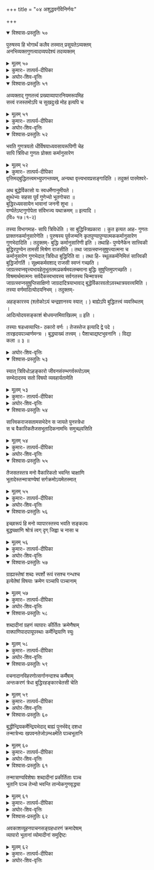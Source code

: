 +++
title = "०४ अशुद्धवर्गविनिर्णयः"

+++

<details open><summary>विश्वास-प्रस्तुतिः ५०</summary>

पुरुषस्य हि भोगार्थं कलैव तस्मात् प्रसूयतेऽव्यक्तम्   
अनभिव्यक्तगुणत्वादव्यपदेश्यं तदव्यक्तम् 
</details>

<details><summary>मूलम् ५०</summary>

पुरुषस्य हि भोगार्थं कलैव तस्मात् प्रसूयतेऽव्यक्तम्   
अनभिव्यक्तगुणत्वादव्यपदेश्यं तदव्यक्तम् 
</details>

<details><summary>कुमारः- तात्पर्य-दीपिका</summary>

अथ चतुर्थः परिच्छेदः  

अथेदानीमव्यक्तस्वरूपनिरूपणार्थमाह- पुरुषस्येति ।  
पुरुषस्य सुखाद्यनुभवाय मायातत्त्वादेवाव्यक्तमुत्पद्यते ।   
अव्यक्तपदप्रवृत्तिनिमित्तमाह- अनभिव्यक्तसत्त्वादिगुणवत्त्वादिदं तत्त्वमव्यक्तमित्युच्यते ।   
सत्त्वरजस्तमसां (साङ्ख्यसूत्रमेतत् साङ्ख्यप्रवचनभाष्ये (१।६१) व्याख्यातं   
द्रष्टव्यम् ।) साम्यावस्था प्रकृतिः इति साङ्ख्याचार्या आहुः, अतोऽनभिव्यक्तगुणत्वमस्य   
सम्भवति । भूततन्मात्रेन्द्रियमनोऽहङ्कारबुद्धीनामव्यक्तकार्याणां   
सुखदुःखमोहहेतुतया त्रिगुणात्मकत्वात् । तत्कारणस्याव्यक्तस्य त्रिगुणात्मकत्वसिद्धिः ।   
तस्य स्वरूपमप्रतर्क्यम् । तदुक्तम्-  

तद्बाह्ये (वचनमिदं चन्द्रज्ञानस्य स्यात् ।) तु भवेदन्यदव्यक्तं तत्त्वमुत्तमम्   
।  
अप्रतर्क्यमविज्ञेयं निर्वाणवदवस्थितम् ॥ इति ।  

अस्य षडध्वव्याप्तिः- टकारो वर्णः । अरूपिन्नित्यादि द्वे पदे ।   
नं शिरसे पञ्चार्णौ मन्त्रौ । गुणप्रकृत्याख्यं तत्त्वम् । कृताकृतादीन्यष्टौ भुवनानि   
। शान्तिः कला ॥ १ ॥  
</details>

<details><summary>अघोर-शिव-वृत्तिः</summary>

एवं भोक्तृत्वं प्राप्तस्य पुंसो भोगार्थं भुज्यन्ते एभिरिति भोगा   
भोगसाधनानि गुणादीनि तत्त्वानि, तत्सिद्ध्यर्थं तत्कारणत्वेनाव्यक्तम् । तस्मात्   
प्रागुक्ताद्रागत्त्वादनन्तरं कलैवोत्पादयति । ननु गुणा एवाव्यक्तं बुद्ध्यादिकारणमिति   
साङ्ख्याः, तदयुक्तमित्याह- अनभिव्यक्तेति । गुणानामचैतन्ये सत्यनेकत्वात्   
कारणपूर्वकत्वमित्युक्तम्, अतोऽनभिव्यक्तगुणरूपकार्यत्वादेव तदव्यक्तमित्युच्यते ।   
यद्येवं साङ्ख्याभ्युपगतप्रकृतिवन्नित्यमेवेदमस्तु, तन्न । प्रकृतेश्च प्रतिपुरुषं   
भेदेन जडत्वे त्वनेकत्वात् कार्यत्वं सिद्धम् ॥ ५० ॥
</details>  

<details open><summary>विश्वास-प्रस्तुतिः ५१</summary>

अव्यक्ताद् गुणतत्त्वं प्रख्याव्यापारनियमरूपमिह   
सत्त्वं रजस्तमोऽपि च सुखदुःखे मोह इत्यपि च 
</details>

<details><summary>मूलम् ५१</summary>

अव्यक्ताद् गुणतत्त्वं प्रख्याव्यापारनियमरूपमिह   
सत्त्वं रजस्तमोऽपि च सुखदुःखे मोह इत्यपि च 
</details>

<details><summary>कुमारः- तात्पर्य-दीपिका</summary>

गुणतत्त्वं लक्षयति- अव्यक्तादिति ।  
गुणसाम्यस्वभावादव्यक्ताद् गुणतत्त्वं वैषम्यात्मकं जायते ।   
प्रख्याव्यापारनियमरूपं तद्बृत्तिकम् । प्रख्या प्रकाशो ज्ञानं वृत्तिः सत्त्वगुणस्य,   
निर्मलत्वात् । व्यापारः क्रिया रजसो वृत्तिः, चलत्वात् । नियमो नियमनं वृत्तिस्तमसः,   
गुरुत्वादिति सत्त्वरजस्तमोनामकं च सुखदुःखमोहस्वरूपकं च गुणतत्त्वमिति । तदुक्तं   
साङ्ख्यैः-  

सत्त्वं लघु प्रकाशकमिष्टमुपष्टम्भकं चलं च रजः ।  
गुरु वरणकमेव तमः प्रदीपवच्चार्थतो वृत्तिः ॥ (सा० का० १३)  

अस्य गुणतत्त्वस्य वर्णं शुक्लरक्तकृष्णात्मकम् । तदुक्तम्-  

तद्बाह्ये (श्लोकोऽयं चन्द्रज्ञानस्य स्यात् ।) तु भवेदन्यद् गुणावरणसञ्ज्ञितम् ।  
इन्द्रनीलमहारत्नशुद्धस्फटिकसन्निभम् ॥ इति ॥ २ ॥  
</details>

<details><summary>अघोर-शिव-वृत्तिः</summary>

ततश्च- अव्यक्तादिति ।  
प्रकाशप्रवृत्तिनियमाख्यैस्त्रिभिः कार्यैरेतत्सिद्धम् । किञ्च, ते गुणाः सत्त्वादयः   
सुखादिजनकत्वात् क्रमेण सुखदुःखादय उच्यन्ते । एषां च सर्वेषां तत्त्वानां   
विस्तरेण साधनं श्रीमन्मतङ्गादौ (मातङ्गपारमेश्वरे विद्यापादे ३-२३ पटलेषु   
तत्त्वप्रपञ्चो द्रष्टध्यः ।) द्रष्टव्यम् । नात्र विस्तरभयाल्लिखितम् ॥ ५१ ॥
</details>  

<details open><summary>विश्वास-प्रस्तुतिः ५२</summary>

भवति गुणत्रयतो धीर्विषयाध्यवसायरूपिणी चेह   
सापि त्रिविधा गुणतः प्रोक्ता कर्मानुसारेण 
</details>

<details><summary>मूलम् ५२</summary>

भवति गुणत्रयतो धीर्विषयाध्यवसायरूपिणी चेह   
सापि त्रिविधा गुणतः प्रोक्ता कर्मानुसारेण 
</details>

<details><summary>कुमारः- तात्पर्य-दीपिका</summary>

इदानीं बुद्धितत्त्वं निरूप्यते- भवतीति ।  
गुणानां सत्त्वरजस्तमसां त्रयं गुणत्रयम्, तस्माद् बुद्धिरुत्पद्यते । तस्या   
लक्षनमाह- विषयाध्यवसायरूपिणी चेति । विषयेषु शब्दादिष्वध्यवसायो निश्चयो   
रूपं वृत्तिर्यस्याः सा तथोक्ता । चकाराद् धर्मज्ञानवैराग्यैश्वर्याधर्माज्ञानावै-  
राग्यानैश्चर्यात्मनाऽष्तविधवृत्तिमत्त्वं बुद्धेः सूचितम् । तदुक्तम्-  

अध्यवसायो बुद्धिर्धर्मो ज्ञानं विराग ऐश्वर्यम् ।  
सात्त्विकमेतद्रूपं तामसमस्माद् विपर्यस्तम् ॥ (सा० का० २३)  

तत्राभ्युदयनिःश्रेयसयोर्यो हेतुः, स धर्मः । तत्र   
कामनापूर्वयागाद्यनुष्ठानजनितो धर्मोऽभ्युदयस्य स्वर्गादिसुखस्य हेतुः ।   
तद्रहितयागाद्यष्टाङ्गयोगानुष्ठानजनितो धर्मो निःश्रेयसस्य हेतुः ।   
योगलक्षणमुपरिष्टाद् वक्ष्यामः । ज्ञानं सम्यग्ज्ञानम् । तद् द्विविधम्- प्रमाणं   
च स्मृतिश्चेति । अनुभूतविषयासम्प्रमोषः स्मृतिः । तद्यथा- सा मे माता, स मे पिता,   
तद् गृहमित्यादि हि ज्ञानं पूर्वानुभवजनितसंस्कारमात्र-मुद्भवति । सम्यगनुभवः   
प्रमाणम् । तदुक्तम्-  

अनुभूतिः प्रमाणं सा स्मृतेरन्या तु सा स्मृतिः ।  
पूर्वानुभवसंस्कारमात्रजं ज्ञानमुच्यते ॥ इति ।  

सम्यक्पदेनात्र विकल्पविपर्ययादिव्युदासः क्रियते । अनुभवपदेन स्मरणं   
व्युदस्तम् । तद् द्विविधम्- तत्त्वावेदकमतत्त्वावेदकं चेति । तत्रात्मानात्मविवेकज्ञानं   
तत्त्वावेदकम् । तदुक्तं लैङ्गे-  

अव्यक्ताद्ये विशेषान्ते विकारेऽस्मिन्नचेतने ।  
चेतनाचेतनान्यत्वविज्ञानं ज्ञानमुच्यते ॥ इति ।  

अनात्मविषयं प्रमाणज्ञानमतत्त्वावेदकम् । तदुक्तम्-  

द्वे विद्ये वेदितव्येऽत्र परा चैवापरा तथा ।  
कर्मादिविद्या ह्यपरा परा चोपनिषद्गता ॥ इति ।  

तदेतत् प्रत्यक्षमेवेति चार्वाकः । स्पष्टास्पष्टात्मना द्विविधमित्यार्हताः ।   
प्रत्यक्षानुमानात्मना द्विविधं प्रमाणमिति बौद्धवृद्धवैशेषिकौ ।   
तत्रागमस्याप्रामाण्याद् द्वैविध्यं बौद्धैः कल्पितम् ।   
शब्दादीनामप्यनुमानेऽन्तर्भावाद् द्वैविध्यमितरो ब्रूते । सशाब्दं चैतत् प्रमाणमिति   
साङ्ख्यनूतनवैशेषिकभूषणकाराः । तत्त्रयमुपमानसहितं वृद्धनैयायिकः,   
सार्थापत्तिं तच्चतुष्कं प्रभाकराचार्यो ब्रूते । साभावं तत्पञ्चकं   
भट्टपादोपनिषदः । ऐतिहासिकपौराणिका एऐतिह्यसम्भवचेष्टाविरोधसहितं   
तत्षट्कमाहः । तदुक्तम्-  

चार्वाकोऽध्यक्षमेकं सुगतकणभुजौ सानुमानं सशाब्दं तद्द्वैतं पारमर्षः   
सहितमुपमया तत्त्रयं चाक्षपादः ।  
सार्थापत्तिं प्रभाकृद् वदति तदखिलं पञ्चकं तच्च भाट्टः साभावं द्वे   
प्रमाणे दिनपतिसमये स्पष्टताऽस्पष्टता च ॥ इति ।  
अन्यथाख्यामुपाश्रित्य साङ्ख्यवच्छिवशासनम् ।  

इति वचनादस्माकं तत् त्रिविधमेव प्रत्यक्षमनुमानमागम इति । परे चाहुः-   
तत्त्रैविध्यमैन्द्रियकं लैङ्गिकं शाब्दं चेति । अर्थेन्द्रियसम्प्रयोगात् सम्प्रयुक्तेऽर्थे   
विज्ञानं प्रत्यक्षम् । विज्ञानं प्रत्यक्षमित्युक्ते विकल्पे व्यभिचारः । तन्निवृत्त्यर्थमर्थ   
इति पदम् । अर्थे ज्ञानमित्युक्ते विपर्यये व्यभिचारः । तन्निवृत्त्यर्थं सम्प्रयुक्त इति पदम् ।   
अनुमानादिव्यवच्छेदार्थमर्थेन्द्रियसम्प्रयोगादिति पदम् । तद् द्विविधम्- निर्विकल्पकं   
सविकल्पकं चेति । तत्र नामजात्युल्लेखशून्यं प्रत्यक्षज्ञानं निर्विकल्पकम्, यथा   
प्रथमाक्षसन्निपातजं वस्तुमात्रावभासकं विज्ञानम् । तदुक्तम्-  

अस्ति ह्यालोचनज्ञानं प्रथमं निर्विकल्पकम् ।  
बालमूकादिविज्ञानसदृशं शुद्धवस्तुजम् ॥  
(श्लो० वा०, प्र० ११२) इति ।  

नामादिसम्बन्धोल्लेखि प्रत्यक्षज्ञानं सविकल्पकम् । तद्यथा- देवदत्तेति   
नामविकल्पः । दण्डी कुण्डलीत्यादयो द्रव्यविकल्पाः । शुक्लः कृष्णो महानित्यादयो   
गुणविकल्पाः । गच्छत्यागच्छति पततीत्यादयः क्रियाविकल्पाः । मनुष्यः पशुर्घट   
इत्यादयो जातिविकल्पाः । इति पञ्चविधं सविकल्पकमिति । तत् पुनर्द्विविधम्-   
योगिप्रत्यक्षमयोगिप्रत्यक्षं चेति । देशकालस्वभावविप्रकृष्टार्थविषयमपरोक्षज्ञानं   
योगिप्रत्यक्षम् । तद्विपरीतमयोगिप्रत्यक्षम् । तद्यथा- देशविप्रकृष्टा मेर्वादयः ।   
कालविप्रकृष्टा रावणादयः । स्वभावविप्रकृष्टा मूलकारणेन्द्रियादयः । तेषु   
यदपरोक्षं विज्ञानं योगिनाम्, तद् योगिप्रत्यक्षम् । इतरस्योदाहरणमुक्तमिति ।   
लिङ्गादुपजायमानं लिङ्गिविज्ञानमनुमानम् । निरुपाधिकसाध्यसम्बन्धि लिङ्गम् । तत्   
त्रिविधम्- पूर्ववत्, शेषवत्, सामान्यतोदृष्टं चेति । कारणेन कार्यानुमानं पूर्ववत्,   
यथा विशिष्टमेघोन्नत्या भविष्यति वृष्टिरिति विज्ञानम् । तदुक्तं न्यायविद्भिः-  

सविद्युतां विदधतां गर्जाडम्बरमम्बरे ।  
घनानामुन्नतिर्दृष्टा न वृष्टिव्यभिचारिणी ॥  
त्वङ्गत्तडिल्लतासङ्गपिशङ्गोत्तुङ्गविग्रहाः ।  
वृष्टिं व्यभिचरन्त्येते नैवम्प्रायाः पयोमुचः ॥  

तथा-  

शिखण्डिमण्डलारब्धचण्डताण्डवडम्बरैः ।  
प्रावृडाख्यायते मेघमेदुरैर्मेदिनीधरैः ॥ इति ।  

कार्येण कारणानुमानं शेषवत् । तद्यथा- नदपूरणेनोपरिष्टाद्   
वृष्ट्यनुमानम् । तदन्यत् सामान्यतोदृष्टम् । तद्यथा- रसाद् रूपविषयं विज्ञानमिति ।   
अपरे दृष्टस्वलक्षणसामान्यविषयं पूर्ववत् । तद्यथा-   
धूमादिलिङ्गदर्शनादध्यक्षयोग्येऽग्नावनध्यक्षे सञ्जायमानं विज्ञानम् ।   
सामान्यतोदृष्टम् अदृष्टस्वलक्षणसामान्यविषयम् । तद्यथा- रूपाद्युपलब्धिः   
करणजन्या क्रियात्वात् छिदिक्रियावदितीन्द्रियसाधकमनुमानम् । इन्द्रियत्वस्यानुमानविषयस्य   
स्वलक्षणं पूर्वं न प्रसिद्धमिति नास्य पूर्ववत्त्वम् । अनयोरन्वयमुखेन   
प्रवर्तमानत्वाद् वीतत्वम् । व्यतिरेकमुखेन प्रवर्तमानं निषेधकमवीतम् । तदेव   
शेषवदनुमानम् । शिष्यत इति शेषः । स विषयतयास्त्यस्यानुमानस्येति शेषवदिति ।   
तदुक्तम्- प्रसक्तप्रतिषेधेऽन्यत्राप्रसङ्गाद् शिष्यमाणे सम्प्रत्ययः (न्या० भा० १।१।५)   
तच्छेषवदनुमानमिति । तद्यथा- सर्वं कार्यं सर्वज्ञनिर्मितम्, कदाचित्कत्वात्, यद्यत्   
सर्वज्ञनिर्मितं न भवति तत्तत् कादाचित्कमपि न भवति, यथा मायादि, न च   
तथेदमकादाचित्कम्, तस्मात् सर्वज्ञानिर्मितमपि न भवतीति । तत् पुनर्द्विविधं स्वार्थं   
परार्थं चेति । तदुक्तम्-  

परोपदेशानपेक्षं स्वार्थं स्वस्यानुमापकम् ।  
परोपदेशसापेक्षं परार्थमभिधीयते ॥ इति ।  

परोपदेशः पञ्चावयवं वाक्यम् ।   
प्रतिज्ञाहेतूदाहरणोपनयनिगमनान्यवयवाः पञ्चेति तार्किकाः ।   
प्रतिज्ञाहेतूदाहरणाख्यास्त्रय इति मीमांसकाः । उदाहरणोपनयौ द्वाविति बौद्धः ।   
तत्र प्रतिपिपादयिषया पक्षवचनं प्रतिज्ञा, यथाग्निमान् पर्वत इति ।   
साधनत्वख्यापकं लिङ्गवचनं हेतुः, यथा धूमवत्त्वादिति । स त्रिविधः-   
अन्वयव्यतिरेकी, केवलान्वयी, केवलव्यतिरेकी चेति । तत्र पञ्चरूपोऽन्वयव्यतिरेकी । रूपाणि तु   
पक्षधर्मत्वम्, सपक्षे सत्त्वम्, विपक्षाद् व्यावृत्तिः, अबाधितविषयत्वम्, असत्प्रतिपक्षत्वं   
चेति । तत्र साध्यधर्मविशिष्टो धर्मी पक्षः । तत्र व्याप्यवृत्तित्वं हेतोः पक्षधर्मत्वम्   
। साध्यसमानधर्मा धर्मी सपक्षः । तत्र सर्वस्मिन्नेकदेशे वा हेतोर्वृत्तिः सपक्षे   
सत्त्वम् । साध्यव्यावृत्तधर्मा धर्मी विपक्षः । तत्र हेतोरवृत्तिर्विपक्षाद् व्यावृत्तिः ।   
प्रमाणाविरोधिनी प्रतिज्ञातार्थे हेतोर्वृत्तिरबाधितविषयत्वम् ।   
स्वपरपक्षसिद्धावत्रैरूप्यमसत्प्रतिपक्षत्वम् । तद्यथा- क्षित्यादिबुद्धिमत्पूर्वं   
कार्यत्वाद् घटादिवदित्यादि । पक्षसपक्षवृत्तिरविद्यमानविपक्षः केवलान्वयी । तद्यथा-   
विवादास्पदमदृष्टादि कस्यचित् प्रत्यक्षं प्रमेयत्वात् करतलादिवदिति ।   
पक्षवृत्तिरविद्यमानसपक्षो विपक्षाद् व्यावृत्तः केवलव्यतिरेकी ।   
तस्योदाहरणमवीतानुमानमिति । तथाहि- विमतं कलादिकं मायातो न भिद्यते,   
मायाकार्यत्वात्, यत्तु भिद्यते न तन्मायाकार्यम्, यथा पुरुषशिवौ, न तथा न   
मायाकार्यं कलादि, तस्मान्न मायातो भिद्यत इति । एवं हेतुलक्षणोक्त्या हेत्वाभासा   
निराकृताः । ते चासिद्धविरुद्धानैकान्तिकानाध्यवसि-तकालात्ययापदिष्टप्रकरणसमाः   
पक्षधर्मत्वादिरूपाभावाद् भवन्ति । तत्रानिश्चितपक्षवृत्तिरसिद्धः । यथा- शब्दो   
नित्यश्चाक्षुषत्वादित्यादि । पक्षविपक्षयोरेव वर्तमानो विरुद्धः । यथा-   
आकाशविशेषगुणः शब्दः प्रमेयत्वादित्यविद्यमानसपक्षः । क्षित्यादिकालानतं नित्यं   
कार्यत्वादिति विद्यमानसपक्षः । पक्षत्रयवृत्तिरनैकान्तिकः । यथा- नित्यः शब्दः   
प्रमेयत्वादिति साध्यासाधकः । पक्ष एव वर्तमानोऽनध्यवसितः । तद्यथा- नित्या   
भूर्गन्धवत्त्वादिति विद्यमानसपक्षः । सर्वं क्षणिकं सत्त्वादित्यविद्यमानसपक्षः ।   
प्रमाणबाधिते प्रतिज्ञातार्थे वर्तमानो हेतुः कालात्ययापदिष्टः । शुचि   
नरशिरःकपालं प्राण्यङ्गत्वात् शङ्खवदित्यागमविरुद्धः । उलूको दिवा रूपं पश्यति,   
चक्षुष्मत्त्वादित्यनुमानविरुद्धः, रूपदर्शनाविनाभाविचेष्टाभावेन   
रूपदर्शनाभावानुमानादिति । अनुष्णोऽग्निर्मथनजन्यत्वाद् नवनीतवदिति प्रत्यक्षविरुद्धः   
। स्वपरपक्षसिद्धावभिरूपो हेतुः प्रकरणसमः । तद्यथा- अनित्यः शब्दः   
पक्षसपक्षयोरन्यतरत्वाद् घटादिवदित्यस्य नित्यः शब्दः पक्षसपक्षयोरन्यतरत्वाद्   
मायावदित्यत्रापि त्रैरूप्यसद्भावादिति । सम्यग्दृष्टान्ताभिधानमुदाहरणम् ।   
व्याप्तिग्रहणभूमिर्दृष्टान्तः । तद्यथा- यो यो धूमवान् स सोऽग्निमान् यथा महानस   
इति साधर्म्योदाहरणम्, अन्वयमुखेन दृष्टान्ताभिधानत्वात् । यस्त्वग्निमान्न भवति स   
धूमवानपि न भवति, यथा जलमिति वैधर्म्योदाहरणम्, व्यतिरेकमुखेन   
दृष्टान्ताभिधानत्वात् । अनेकोदाहरणाभासा व्युदस्ताः । तथा च नित्यं मनो   
मूर्तत्वाद् यद् यद् मूर्तं तत्तन्नित्यं यथा घट इति साध्यविकलः, यथात्मेति   
साधनविकलः, यथा कर्मेत्युभयविकलः, यथा खपुष्पमित्याश्रयहीनः । यन्नित्यं न   
तन्मूर्तं यथात्मेति साध्याव्यावृत्तः । यथा घट इति साधनाव्यावृत्तः । यथा   
मायेत्युभयाव्यावृत्तः । शिवतत्त्वाद् न्यूनतया मायाया मूर्तत्वम् । व्याप्तिस्तु   
स्वकार्यव्याप्ततयैवोच्यते । यथा खपुष्पमित्याश्रयहीनः,  

असौ महाराज्यं करिष्यति सोमवंशोद्भूतत्वाद् भविष्यद्राजपुत्रवदिति सन्दिग्धाश्रय   
इत्यादि । दृष्टान्ते प्रसिद्धव्याप्तिकस्य हेतोर्दृष्टान्तोपमानेन पक्षे व्याप्तिव्यापकं   
वचनमुपनयः । तथा चायं धूमवानिति साधर्म्योपनयः । न च तथा   
धूमवानयं पर्वत इति वैधर्म्योपनयः । उपनयानन्तरं सहेतुकं प्रतिज्ञावचनं   
निगमनं तस्मादग्निमानेवेति । तदुक्तं भगवता वेदव्यासेन-  

पञ्चावयवयुक्तस्य (महाभारतस्य भाण्डारकरसंस्करणे सभापर्वणि   
प्रथमे परिशिष्टे वचनमेतद् दृश्यते ।) वाक्यस्य गुणदोषवित् ।  
उत्तरोत्तरवक्ता च ब्रुवतोऽपि बृहस्पतेः ॥ इति ।  
(म० भा० २।१।७-८)  

अन्ये तु पक्षधर्मत्वसपक्षसत्त्वविपक्षाद्व्यावृत्त्यात्-मकरूपत्रयवानन्वयव्यतिरेकी   
। पक्षादिलक्षणं च सन्दिग्धसाध्यः पक्षः । सन्देहश्च विप्रतिपत्तेः । निश्चितसाध्यः   
सपक्षः । निश्चितसाध्यव्यतिरेको विपक्ष इत्यतोऽग्न्यनुष्णतासाधकस्य कृतकत्वस्य   
विपक्षाद्व्यावृत्तिरूपाभावेनागमकतया बाधितविषयत्वस्य विपक्षाद्व्यावृत्तावन्तर्भावः   
। स्वपरपक्षसिद्धावेकस्य त्रैरूप्यासम्भवादसत्प्रतिपक्षत्वरूपाभावः,   
पक्षसपक्षयोरन्यतरत्वस्य चैकस्यासम्भवात् । तदुक्तम्-  

यच्चानुमेयसम्बन्धं प्रसिद्धं च तदन्विते ।  
तदभावे च नास्त्येव तल्लिङ्गमनुमापकम् ॥  
विपरीतमतो यत् स्यादेकेन द्वितयेन वा ।  
विरुद्धासिद्धसन्दिग्धमलिङ्गं काश्यपोऽब्रवीत् ॥  

एवं केवलान्वयी च रूपद्वयवान्, विपक्षाद् व्यावृत्तिरूपाभावात् । व्यतिरेकी च   
तथा, सपक्षाभावेन सपक्षे सत्त्वरूपाभादिति मन्यन्त इति । शब्दजन्यं   
सम्यग्ज्ञानमागमः । स द्विविधः- पौरुषेयवाक्यजन्योऽपौरुषेयवाक्यजन्यश्चेति । तत्र   
तन्त्रेतिहासपुराणमन्वादि वाक्यानि पौरुषेयाणि । वेदवाक्यान्यपौरुषेयाणि इति । ननु   
वेदवाक्यानि पौरुषेयाणि वाक्यत्वाद् भारतादिवाक्यवदित्यनुमानात् तेषां   
पौरुषेयत्वसिद्धिरिति चेत्, नैवम्, तस्मै नूनमभिद्यवे वाचा विरूपनित्यया (ऋ० ८।७५।६)   
इत्यागमेन वेदनित्यत्वसिद्धेरस्य कालात्ययापदिष्टतयाऽप्रामाण्यात् ।  

प्रलये समनुप्राप्ते नष्टे स्थावरजङ्गमे ।  
एकोऽहं संस्थितो देवि न द्वितीयोऽस्ति कुत्रचित् ॥  
तस्मिन् वेदाश्च शास्त्राणि मन्त्रे पञ्चाक्षरे स्थिता ।  
ते नाशं नैव सम्प्राप्ता मच्छक्त्या ह्यनुपालिताः ॥  

इति लैङ्गागमविरोधाच्चेति । न च प्रत्युच्चारणं   
वेदस्योत्पत्तिनाशोपलम्भादनुपपन्नं तन्नित्यत्वमिति वाच्यम्, उच्चारणाया अभिव्यञ्जकत्वेन   
तदुभयाभावात् । तच्च स एवायं वेद इति स एवायं स्तम्भ इतिवत्   
प्रत्यभिज्ञाप्रत्यक्षेण प्रागदीपानीमुपलभ्यमानस्य वेदस्य सत्त्वावगमादवगम्यते ।   
न च प्रलयावस्थायां वेदधारणसमर्थपुरुषाभावेन  

वेदस्य विनाशे पुनः सर्गादौ वेदानां परमेश्वररचितत्वेनानित्यत्वमिति वाच्यम्,   
द्विजातीनां वेदधर्तॄणामभावेऽपि परमेश्वरस्य वेदधर्तुः सद्भावात् । तथाहि-   
सर्गादावुत्पन्नस्य वेदस्य यावत्प्रलयमवस्थानं   
वैशेषिकादिभिर्वेदानित्यत्ववादिभिरभ्युपगम्यते । ततस्तत्र न विवादः । प्रलयकाले तु   
सद्भावः साध्यते । तथाहि- प्रलयकालो वेदवित्पुरुषसमन्वितः, कालत्वादितरकालवदिति । न   
च भूभूधरादिसत्त्वमपि तेनैव न्यायेनानुमातुं शक्यत्वादतिप्रसङ्ग इति वाच्यम्,   
भूभूधरादिशून्यकालस्य प्रलयत्वेन तस्य तद्वत्तासाधने माता मे वन्ध्येतिवत्   
प्रतिज्ञाविरोधप्रसङ्गात् । एकब्रह्माण्डवर्तिसकलवैदिकपुरुषविनाशेऽपि   
ब्रह्माण्डान्तरवर्त्यनन्तवैदिकपुरुषसद्भावाच्च वेदनित्यत्वम् ।   
ब्रह्माण्डान्तराण्यप्येतद्वेदवन्ति ब्रह्माण्डत्वात् सम्प्रतिपन्नवदिति सर्वत्र वेदैकत्वम् ।   
वेदानित्यत्वपक्षेऽनन्तशा-खाविततानन्तवेदजनननाशतत्कारणकल्पनायां   
कल्पनागौरवप्रसङ्गः । नित्यत्वे तु सिद्धस्य वेदस्य नित्यत्वमात्रकल्पनाया लाघवान्न   
कश्चिद् दोष इति । तथा वेदकर्तुरसम्भवाच्च न वेदपौरुषेयत्वम् । तथा हि- नेश्वरः   
कर्ता वेदस्य, पूर्ववेदपरित्यागे कारणाभावात् । न च पूर्वकल्पे वेदाभाव इति   
वाच्यम्, पूर्वकल्पे वेदसद्भावस्यानुमानसिद्धत्वात् । तथाहि- पूर्वः सर्वोऽपि कल्पो   
वेदवैदिकयुक्तः कल्पत्वादिदानीन्तनकल्पवदिति । न चेदानीन्तनकल्पवदेव   
भावनामद्यतनानामपि कल्पान्तरे सद्भावानुमानादतिप्रसङ्ग इति वाच्यम्,   
प्रमाणाविरुद्धभावसद्भावस्येष्टत्वात् । तदुक्तं भगवता मनुना-  

यथर्तुष्वृतुलिङ्गानि नानारूपाणि पर्यये ।  
दृश्यन्ते तानि तान्येव तथा ब्रह्महरादिषु ॥ इति ।  

तस्मादपौरुषेयो वेदराशिरिति सिद्धम् । वेदाः प्रमाणम्, अनाप्तकृतशब्दत्वात्,   
सम्प्रतिपन्नवत् । विमतं वेदाध्ययनं तद्वेदाध्ययनपूर्वकम्, वेदाध्ययनत्वात्,   
इदानीन्तनवेदाध्ययनवदिति ।  
उपमोपमानम् । गोसदृशो गवय इति वाक्यं तज्जनितं वा विज्ञानं   
यद्युपमानम्, तदागम एव न प्रमाणान्तरम् । योऽयमस्य गोसदृशस्य गवयशब्दो   
वाचक इति सञ्ज्ञासञ्ज्ञिसम्बन्धविषयः प्रत्ययः, स चानुमानमेव । तथा हि-   
गोसदृशस्यास्य गवयशब्दो वाचकः, तत्र वृद्धैः प्रयुज्यमानत्वात्, यो हि शब्दो यत्र   
वृद्धैः प्रयुज्यते सोऽसति वृत्त्यन्तरे तस्य वाचकः, यथा गोशब्दो गोत्वे प्रयुज्यमानस्तस्य   
वाचकः, तथा प्रयुज्यते चायं गवयशब्दो गोसदृशे, तस्मात् तस्य वाचक इति   
ज्ञानमनुमानान्न भिद्यत इति । यश्च प्रत्यक्षे गवये गोसादृश्यप्रत्ययः,   
सोऽक्षसंयोगजत्वात् प्रत्यक्षान्तर्भूतः । तथैव प्रत्यक्षमेव स्मर्यमाणायां गवि   
गवयसादृश्यज्ञानम्, तस्यैकतया प्रत्यक्षगम्यत्वाविरोधात् । तथाहि-   
भूयोऽवयवसामान्ययोगो जात्यन्तरवर्ती जात्यन्तरे सादृश्यमुच्यते । तस्यैकतया गवये   
प्रत्यक्षगम्यस्य गोस्मरणानन्तरं गवि प्रत्यक्षत्वाविरोध इति   
पूर्ववन्निर्विकल्पकानुभूतत्वेन स्मर्यमाणं वा गवि गवयसादृश्यमिति नोपमानवेद्यं   
किञ्चिदस्तीति न प्रमाणान्तरमिति ।  
एवं जीवतो देवदत्तस्य गृहाभावदर्शनेन बहिर्भावस्य   
प्रमाणान्तरानवगतस्य परिकल्पनात्मिकाऽर्थापत्तिरपि न प्रमाणान्तरम्, अनुमानत्वात् ।   
सदेव यदेकत्र नास्ति, तदन्यत्रास्ति । सन्नेवाव्यापको यदेकत्र नास्ति, तदन्यत्रास्तीति   
स्वशरीर एव व्याप्तिग्रहणसम्भवात् ।  

तथा च देवदत्तो बहिर्देशसम्बन्धी, सत्त्वे सति गृहेऽविद्यमानत्वात्,   
बहिःस्थवृक्षादिवदिति गृहाभावलिङ्गेन बहिर्भावज्ञानमनुमानमेवेति । न च   
सत्त्वमात्रावेदकगृहासत्त्वावेदकप्रमाणयोर्ज्योतिःशास्त्रप्रत्य-क्षयोः   
परस्परविरोधादेकविषयव्यवस्थयाऽर्थापत्तिरिति वाच्यम्, अनवच्छिन्नावच्छिन्नयोः   
सत्त्वमात्रगृहासत्त्वयोर्विरोधाभावेनाविरोधापादनासम्भवात् । नहि यत्र क्वचन   
सत्त्वस्य गृहासत्त्वेन विरोधः सम्भवति, भिन्नविषयत्वात् । न च निश्चितो गृहाभावः   
पाक्षिकतया सांशयिकेन गृहसत्त्वेन प्रतिक्षिप्यते, प्रबलत्वादसत्त्वस्य । न च   
देशसामान्येन पाक्षिकमस्य गृहसत्त्वं प्रतिक्षिपन् गृहाभावः सत्त्वमात्रं   
प्रतिक्षेप्तुं सांशयिकत्वं वा नेतुं शक्नोति, तस्य तत्रौदासीन्यादिति ।   
सत्त्वमात्रगृहासत्त्वयोर्विरोधाभावादविरोधापादनं नार्थापत्त्या क्रियत इति न सा   
प्रमाणान्तरमिति ।  
न च भावान्तरादन्योऽस्त्यभावः, यत्सिद्ध्यर्थमभावाख्यं प्रमाणमाश्रीयेत   
। नहि भूतलपरिणामविशेषात् कैवल्यक्षणादन्यो घटाभावो नाम ।   
प्रतिक्षणपरिणामिनो हि सर्वे भावा ऋते चितिशक्तेः परमेश्वरादिति स परिणामभेद   
इन्द्रियसिद्ध इति । अथवा भवतु भावान्तराद् व्यतिरिक्तोऽभावः, तथापि   
प्रत्यक्षादिप्रमाणसिद्धत्वात् तत्सिद्ध्यर्थं न प्रमाणान्तरमभ्युपगन्तव्यम् । तथाहि-   
चक्षुर्विष्फारणान्वयव्यतिरेकानुविधानादिह भूतले घटो   
नास्तीत्यभावज्ञानस्यैन्द्रियकत्वम् । तथा बहिःस्थत्वेन घटादीनां गृहासत्त्वं   
स्वशरीरवदनुमीयते । तथा भारतपुरुषाणामभावो भारताअगमेनावगम्यत इति ।   
तस्मान्नाभावाख्यं प्रमाणान्तरमस्तीति ।  
सम्भवस्तु खार्या द्रोणाढकप्रस्थावगमः । स चानुमानम्, खारीत्वस्य   
द्रोणादिव्याप्ततया तेन तदनुमानादिति ।  
यच्चानिर्दिष्टप्रवक्तृकं प्रवादमात्रमिति होचुर्वृद्धा इत्यैतिह्यम्, यथेह वटे   
यक्षः प्रतिवसतीत्यादि । इदं न प्रमाणान्तरम्, आप्तोक्त्यनिश्चयेन सांशयिकत्वात् ।   
आप्तवक्तृनिश्चये त्वागम एवेति न प्रमाणान्तरमिति ।  
चेष्टा चाभिनयः । स च समयबलेन परोक्षानुभवसाधनत्वादागम एवेति न   
प्रमाणान्तरमिति ।  
एवं विरोधोऽपि । ह्रदमध्येऽग्न्यभावज्ञानं तदनुमानमेव, जलाग्न्योः   
परस्परविरुद्धयोरेकत्रासम्भवेनेतरेतराभावव्याप्तत्वादिति त्रीण्येव प्रमाणानीति ।   
तदुक्तम्-  

दृष्टमनुमानमाप्तवचनं च सर्वप्रमाणसिद्धत्वात् ।  
त्रिविधं प्रमाणमिष्टं प्रमेयसिद्धिः प्रमाणाद्धि ॥  
प्रतिविषयाध्यवसायो दृष्टं त्रिविधमनुमानमाख्यातम् ।  
तल्लिङ्गलिङ्गिपूर्वकमाप्तश्रुतिराप्तवचनं च ।  
सामान्यतस्तु दृष्टादतीन्द्रियाणां प्रसिद्धिरनुमानात् ।  
तस्मादपि चासिद्धं परोक्षमाप्तागमात् सिद्धम् ॥ इति ।  
(सा० का० ४-६)  

ऐहिकामुत्रिकविषयवितृष्णस्य वशीकारसञ्ज्ञा वैराग्यम्, न रागाभावः ।   
तदैहिकामुत्रिकविषयाणामनित्यत्वसातिशयत्वादि-दोषदर्शनादुपजायत इति ।   
अविघातकरणमैश्वर्यम् । तदष्टविधम्-  

अणिमा महिमा चैव लघिमा गरिमा तथा ।  
ईशित्वं च वशित्वं च प्राप्तिः प्राकाम्यमेव च ॥  

तत्राणुत्वम् अणिमा परमाणुवदवस्थानम् । महत्त्वं महिमा यावदिच्छं   
स्थूलीभावः । लघिमा लघुत्वम्, यतः सूर्यमरीचीन् आलम्ब्य सूर्यलोकं गच्छति ।   
गुरुत्वं गरिमा अन्यैरचाल्यत्वेनावस्थानम् । ईशित्वमीशभावो भूतभौतिकानां   
प्रभवादिहेतुत्वम् । वशित्वं वशीकरणभावः सर्वस्य स्वेच्छावशवर्तित्वम् । प्राप्तिः   
प्रापणम्, येनाङ्गुल्यग्रेण स्पृशति चन्द्रमसम् । प्राकाम्यमिच्छानभिघातः, भूमौ   
चोन्मज्जति निमज्जति यथोदक इति । सत्यसङ्कल्पतेत्यपरे । यथास्य सङ्कल्पो भवति, तथैव   
भूतानि भवन्तीति । अस्मदादीनां निश्चयाः पदार्थानुरूपाः, योगिनां तु   
निश्चयानुविधायिनः पदार्था इत्येतच्चतुष्कं समासतः सात्त्विकम्, सत्त्वादुत्पन्नं   
रूपमिति । चत्वारस्तामसाश्च विपरीता अधर्माज्ञानावैराग्यानैश्वर्याभिधाना इति ।   
तामसास्तमस उत्पन्नाः । अधर्मोऽनभ्युदयानिःश्रेयसहेतुः । अज्ञानं   
ज्ञानविपर्ययः, असम्यग्ज्ञानमिति यावत् । तत् त्रिविधम्- विपर्ययो विकल्पो निद्रा चेति ।   
विपर्ययो मिथ्याज्ञानतद्रूपप्रतिष्ठं शुक्तिकादौ रजतादिज्ञानम् । शब्दज्ञानानुपाती   
वस्तुशून्यो विकल्पः । तद्यथा- शशविषाणादिशब्दश्रवणानन्तरं तदर्थविषयज्ञानमिति   
। जाग्रत्स्वप्नप्रत्ययाभावहेतुतमःप्रकर्षमवलम्ब्य या बुद्धिवृत्तिरुद्भवति, सा निद्रा ।   
तदुक्तं पतञ्जलिना भगवता- अभावप्रत्ययालम्बना निद्रा (१।१०) इति सूत्रेण ।   
अवैराग्यं च दृष्टानुश्रविकविषयतागः । अणिमादिप्रादुर्भावविरोधी   
बुद्धिधर्मोऽनैश्वर्यमिति । अन्ये तु परमेश्वरतत्त्वावेदकं ज्ञानम्, तदन्यदज्ञानमिति   
ब्रुवते । एतदुक्तं साङ्ख्यैः-  

धर्मेण गमनमूर्ध्वं गमनमधस्ताद् भवत्यधर्मेण ।  
ज्ञानेन चापवर्गो विपर्ययादिष्यते बन्धः ॥  
वैराग्यात् प्रकृतिलयः संसारो राजसाद्भवति रागात् ।  
ऐर्श्यादविघातो विपर्ययात् तद्विपर्यासः ॥ इति ।  
(सा० का० ४४-४५)  

विषयाध्यवसायरूपिणीत्यनेन बुद्धेः सद्भावश्च प्रतिपादितः । तथाहि-   
विषयाध्यवसायादिवृत्तेः परिदृश्यमानाया मूलभूतं   
</details>
वृत्तिमद्बुद्धितत्त्वमभ्युपगन्तव्यम्, अन्यथा वृत्त्यभावप्रसङ्गादिति । तदुक्तं पारमेश्वरे-  

अथ बुद्धेर्विकासो यः स्वधर्मेणानुमीयते ।  
क्षुब्धेभ्यः सहसा पूर्वं गुणेभ्यो भूतगोचरा ॥  
बुद्धिरध्यवसायेन भावानां जननी शुभा ।  
वर्ण्यतेऽष्टगुणोपेता संविभज्य यथाक्रमम् ॥ इत्यादि ।  
(वि० १७।१-२)  


तस्या विभागमाह- सापि त्रिविधेति । सा बुद्धिस्त्रिप्रकारा । कुत इत्यत आह- गुणतः   
प्राक्तनकर्मानुसारेणेति । पुरुषस्य पूर्वजन्मनि कृतपुण्यापुण्यात्मककर्मानुसारेण   
गुणभेदादिति । तदुक्तम्- बुद्धिः कर्मानुसारिणी इति । तथाहि- पुण्येनैकेन सात्त्विकी   
बुद्धिरपुण्येन तामसी मिश्रेण राजसीति । तथा जाग्रत्स्वप्नसुषुप्त्यात्मना च   
कर्मानुसारेण गुणभेदात् त्रिविधा बुद्धिरिति वा । तथा हि- स्थूलकर्मनिमित्तं सात्त्विकी   
बुद्धिर्जागर्ति । सूक्ष्मकर्मवशाद् राजसी स्वप्नं गच्छति ।   
जाग्रत्स्वप्नवृत्त्यभावहेतुभूततमःप्रकर्षमवलम्बमाना बुद्धिः सुषुप्तिमुपगच्छति ।   
विश्रमार्थमात्मनः सर्वदैकस्वभावस्य सर्वगतस्य चिन्मात्रस्य   
जाग्रत्स्वप्नसुषुप्तिसाक्षिणो जाग्रदादित्रयाभावाद् बुद्धेर्विकारवतोऽवस्थात्रयवत्त्वमिति ।   
तस्या वर्णमादित्योदयनिभम् । तदुक्तम्-  

अहङ्कारस्य (श्लोकोऽयं चन्द्रज्ञानस्य स्यात् । ) बाह्येऽपि बुद्धितत्त्वं व्यवस्थितम्   
।  
आदित्योदयसङ्काशं बोधयन्तमिवाखिलम् ॥ इति ।  

तस्याः षडध्वव्याप्तिः- ठकारो वर्णः । तेजस्तेज इत्यादि द्वे पदे ।   
तारहृदयपञ्चार्णमन्त्रः । बुद्ध्याख्यं तत्त्वम् । पैशाचाद्यष्टभुवनानि । विद्या   
कला ॥ ३ ॥  

<details><summary>अघोर-शिव-वृत्तिः</summary>

अयं घट इत्याद्यध्यवसायात्मना कार्येण बुद्धिः सिद्धा । सापि पुंसः   
कार्यवशात् सत्त्वादिगुणबाहुल्येन सात्त्विकादिरूपा जायते, गुणानां सर्वत्र   
व्यापारदर्शनात् । अस्याश्च बुद्धेर्धर्माद्यष्टगुणत्वं सिद्ध्यादिप्रत्ययभेदश्च   
श्रीमन्मतङ्गादाववधेयः ॥ ५२ ॥
</details>  

<details open><summary>विश्वास-प्रस्तुतिः ५३</summary>

स्यात् त्रिविधोऽहङ्कारो जीवनसंरम्भगर्वरूपोऽयम्   
सम्भेदादस्य सतो विषयो व्यवहार्यतामेति 
</details>

<details><summary>मूलम् ५३</summary>

स्यात् त्रिविधोऽहङ्कारो जीवनसंरम्भगर्वरूपोऽयम्   
सम्भेदादस्य सतो विषयो व्यवहार्यतामेति 
</details>

<details><summary>कुमारः- तात्पर्य-दीपिका</summary>

इदानीमहङ्कारतत्त्वं निरूपयति- स्यादिति ।  
बुद्धितत्त्वादहङ्कारात्मकं तत्त्वमुत्पद्यते । अहङ्कृतिरहङ्कारः ।   
अहमित्येवंरूपव्यापारवानित्यर्थः । विभागमाह- त्रिविध इति । केन रूपेणेत्याशङ्क्याह-   
जीवनसंरम्भगर्वरूपोऽयमिति । जीवनाहङ्कारः, संरम्भाहङ्कारः, गर्वाहङ्कारश्चेति   
। तत्र जीवामीत्याकारो जीवनाहङ्कारः । अहं करोमीति संरम्भाहङ्कारः । प्रबलोऽस्मि   
रूपवानित्यादि गर्वाहङ्कारः । एतानि रूपाणि यस्य स तथोक्त इति । प्रमाणमाह-   
सम्भेदादित्यादि । अहङ्कारसम्बन्धात् शब्दादिविषयो व्यवहार्यतामनुभवार्हतां   
यातीति । तथाहि- आत्मा तावन्निर्गुणो निष्क्रियश्चिन्मात्र उदासीनस्वभावः । तस्मादसौ न   
शृणोति, न पश्यति, न च करोतीत्ययमहङ्कारः श्रोत्रादिकृतश्रवणादिकं   
वागादिकृतवचनादिकं बुद्धिकृताध्यवसायादिकं चित्तकृतसंशयादिकं चाहं   
शृणोमीत्यादिभिरहं वच्मीत्यादिभिरहमध्यवस्यामीत्यादिभिश्च वृत्तिभिरात्मनि साक्षिणि   
सम्बध्नाति । तेनाहङ्काराख्यं तत्त्वमभ्युपगन्तव्यम् ।  

अन्यथा देवदत्तकृतस्य यज्ञदत्त इव श्रोत्रादिकृतस्य श्रवणादेरात्मनि   
सम्बन्धाभावप्रसङ्ग इति । तदुक्तं शैवरहस्ये-  

सम्बन्धप्रतिभासो ज्ञातुर्ज्ञेयेन देशकालाभ्याम् ।  
सुलभोऽभिमाननामा व्यापारोऽहङ्कृतेरस्याः ॥ इति ॥ ४ ॥  
</details>

<details><summary>अघोर-शिव-वृत्तिः</summary>

तस्याश्च- स्यादिति ।  
आहङ्कारिको हि प्रयत्नात्मकः संरम्भः । यदुक्तम्- संरम्भोऽहङ्कृतेर्वृत्तिः   
(भो० का० ३३) इति । किञ्च, प्राणादिवायुप्रवृत्तिहेतुत्वेन जीवनमपि तद्धेतुकमेव । तदुक्तम्-   
संरम्भाद्यस्य चेष्टन्ते शारीराः पञ्च वायवः (मृ० वि० ११।२०) इति । तथा गर्वोऽपि ।   
ग्राह्याध्यवसायाद् बुद्धिकार्याद् भिन्नोऽहमिति ग्राहकाध्यवसायोऽपि तत्कार्यमेव । अत   
एतैस्त्रिभिरहङ्कारसिद्धिः । ततश्चैतत्सम्बन्धादेव घटमहं जानामीति व्यवहार इत्याह-   
सम्भेदादिति । स च बुद्धेरुत्पन्नः । यदुक्तं साङ्ख्यैरपि- महतोऽहङ्कारः (साम्०   
का० २३) इति ॥ ५३ ॥
</details>  

<details open><summary>विश्वास-प्रस्तुतिः ५४</summary>

सात्त्विकराजसतामसभेदेन स जायते पुनस्त्रेधा   
स च वैकारिकतैजसभूतादिकनामभिः समुच्छ्वसिति 
</details>

<details><summary>मूलम् ५४</summary>

सात्त्विकराजसतामसभेदेन स जायते पुनस्त्रेधा   
स च वैकारिकतैजसभूतादिकनामभिः समुच्छ्वसिति 
</details>

<details><summary>कुमारः- तात्पर्य-दीपिका</summary>

तस्यैव प्रकारान्तरेण त्रैविध्यमाह- सात्त्विकेति ।  

सत्त्वरजस्तमोविकारतया सात्त्विकराजसतामसभेदवानहङ्कारस्त्रिविधो भवति । स   
पुनरहङ्कारो वैकारिकतैजसभूतादिकनामभिस्त्रिविधो भवतीति । सत्त्वोद्रिक्तः सात्त्विको   
वैकारिकाख्यः । रजोद्रिक्तस्तैजसः । केचिद् वैपरीत्यमिच्छन्ति, स च तैजसवैकारिकभूतादिकेति   
ग्रन्थपाथश्च इत्याहुः । तमोद्रिक्तः तामसः । स भूतादिनामेति गुणतो नामतश्च   
त्रैविध्यमहङ्कारस्य भवतीति ॥ ५ ॥  
</details>

<details><summary>अघोर-शिव-वृत्तिः</summary>

किञ्च- सात्त्विकेति । सात्त्विकादीनामहङ्कारस्कन्धानां तैजसादीनि क्रमान्नामानि   
भवतीत्यर्थः ॥ ५४ ॥
</details>  

<details open><summary>विश्वास-प्रस्तुतिः ५५</summary>

तैजसतस्तत्र मनो वैकारिकतो भवन्ति चाक्षाणि   
भूतादेस्तन्मात्राण्येषां सर्गक्रमोऽयमेतस्मात् 
</details>

<details><summary>मूलम् ५५</summary>

तैजसतस्तत्र मनो वैकारिकतो भवन्ति चाक्षाणि   
भूतादेस्तन्मात्राण्येषां सर्गक्रमोऽयमेतस्मात् 
</details>

<details><summary>कुमारः- तात्पर्य-दीपिका</summary>

कार्यमाह- तैजसत इति ।  

एतस्मादेव त्रिविधादहङ्कारादेषां ज्ञानकर्मेन्द्रियतन्मात्रमनसां   
षोडशानां सर्गः । किमात्मकान्मनस उत्पत्तिः, किंरूपादिन्द्रियाणाम्, कथम्भूतात्   
तन्मात्राणामित्याशङ्क्य तेषामुत्पत्तिं विभागेनाह- तैजसत इत्यादि ।   
तैजसाख्यादहङ्काराद् राजसात् चलस्वभावं मन उत्पद्यते, वैकारिकात् सात्त्विकात्   
प्रकाशलाघवोपेतमिन्द्रियदशकम् । भूतादेस्तामसात् तमोबहुलानां   
तन्मात्राणामुद्भव इति । तैजसात् सात्त्विकात् स्वच्छं लघूत्पद्यते मन इत्यन्ये ।   
सात्त्विकसहकृताद् वैकारिकाद् राजसाद् बुद्धीन्द्रियाणामुत्पत्तिः, ज्ञानसाधनत्वात् ।   
तामससहकृताद् वैकारिकात् कर्मेन्द्रियाणामिति । साङ्ख्याः   
सात्त्विकादेवाहङ्कारादेकादशेन्द्रियाणाम्, तामसात् तन्मात्राणामुत्पत्तिं मन्यन्ते ।   
सत्त्वतमसोर्निष्क्रियतया स्वयमुत्पादनासामर्थ्यात् चलस्वभावेन रजसा प्रेरितयोस्तयोः   
कारणत्वमित्युभयमपि रजसा निमित्तेनोत्पद्यत इति, न तु तस्योपादानत्वम्, तत्   
सत्त्वतमसोरेवेति ब्रुवते । तथाहि-   

सात्त्विक एकादशकः प्रवर्तते वैकृतादहङ्कारात् ।  
भूतादेस्तन्मात्रः स तामसस्तैजसादुभयम् ॥ इति ।  
(साम्० का० २५)  

एषां सर्गक्रमोऽयमेतस्मादित्यनेन पुनरुक्तेन पञ्चभूतेभ्यः पञ्चानां   
बुद्धीन्द्रियाणामुद्भवं तार्किकाद्यभिमतं निरस्यति । तथा हि-   
घ्राणरसनचक्षुस्त्वक्श्रोत्रेन्द्रियाणि भूतेभ्यः (१।१।१२) इति न्यायसूत्रम् । भूतानां   
बाह्यैकैकेन्द्रियग्राह्यविशेषगुणवत्त्वेन्द्रियप्रकृतित्वे साधर्म्यम् (पृथिव्यादीनां   
पञ्चानामपि भूतत्वेन्द्रियप्रकृतित्वबाह्यैकैकेन्द्रियग्राह्यविशेषगुणवत्त्वानि इति   
साधर्म्यवैधर्म्यप्रकरणीयं प्रशस्तपादभाष्यम् ।) इति प्रशस्तपादीयं   
वैशेषिकभाष्यं च पृथिव्यादिभ्य इन्द्रियाणां घ्राणादीनां शब्दादीनां च   
समुद्भवमभिधत्ते । मनश्च नित्यमिति तार्किकमीमांसका आहुः ।   
तदेतदागमविरुद्धत्वादनुपपन्नम् । तथा हि पारमेश्वरे तावत्-  

सत्त्वधर्मस्त्रिधा तावदहङ्कारस्य सुव्रत ।  
वैकारिकस्तैजसश्च भूतादिश्चेति स त्रिधा ॥  
सत्त्वेनोत्कृष्टवीर्येण गर्वो वैकारिकः स्मृतः ।  
रजसा भूरिसम्पृक्तस्तैजसः परिकीर्तितः ॥  
भूतादिस्तमसोत्कृष्टस्तेषां वक्ष्यामि वृत्तयः ।  
वैकारिकोऽक्षसेनायाः कारणं योनिरुच्यते ॥  
मिथुनाज्जायते गर्वान्मनश्चैवोभयात्मकम् ।  
तस्माद् वैकारिकादेव गर्वात् कर्मेन्द्रियाण्यपि ॥  
व्यक्तिमायान्ति सङ्क्षोभात् सिसृक्षोः कारणात्मनः ।  
भूतादेरप्यहङ्कारात् तन्मात्राणि भवन्ति हि ॥ इत्यादि ।  
(वि० १८।४३-४५, ४६, ५०, ६८-६९, ९८)  

शिवधर्मोत्तरे च-  

प्रधानादभवद् बुद्धिर्जगद्धेतुः शिवेच्छया ।  
बुद्धेरपि च सङ्क्षोभादहङ्कारस्त्रिधाऽभवत् ॥  

अहङ्काराच्च सूक्ष्माणि तन्मात्राणीन्द्रियाणि च । इति ।  
अनुमानाच्च । तथाहि- विमतानीन्द्रियाणि भौतिकानि न भवन्ति, इन्द्रियत्वान्मनोवदिति ।   
अनित्यं मनः, इन्द्रियत्वाच्चाक्षुरादिवत् । सर्वाणीन्द्रियाणि जन्यानि,   
आत्ममूलकारणव्यतिरिक्तवस्तुत्वात्, मूलकारणातिरेकिजडत्वात्, सगुणत्वात्, मूर्तत्वाद्वा,   
घटादिवदित्याद्यनुमानादभौतिकत्वकार्यत्वसिद्धौ इन्द्रियाणां   
कारणापेक्षायामागमबलादहङ्कारस्य कारणत्वमाश्रीयत इति । अत एव   
नाहङ्कारिकाणीन्द्रियाणि, इन्द्रियत्वात्, मनोवदित्यनुमानस्य कालात्ययापदिष्टत्वात्   
साध्यवैकल्याच्चाप्रामाण्यमिति । तथा पृथिव्यप्तेजोवायवो गन्धरसरूपस्पर्शोपादाना   
न भवन्ति, भूतत्वात्, व्योमवत्; व्योम च न शब्दोपादानं भूतत्वात् पृथिवीवदिति;   
शब्दादीन्युपादानकारणवन्ति कार्यत्वात्; कार्याणि च मूलकारणातिरिक्तानि जडत्वाद्   
घटादिवदित्यनुमानाद् भूतव्यतिरिक्ततदुपादानाहङ्कारसद्भावसिद्धिः । तस्य वर्णं   
पावकनिभम् । तदुक्तम्-  

तद्बाह्ये (श्लोकोऽयं चन्द्रज्ञानस्य स्यात् ।) तु भवेत् तत्त्वमहङ्काराख्यमव्ययम्   
।  
दीप्तपावकसङ्काशं भीमरूपं दुरासदम् ॥ इति ।  

अस्य षडध्वव्याप्तिः- धकारो वर्णः । अरूपेत्यादि द्वे पदे ।   
ईशानपञ्चार्णौ मन्त्रौ । अहङ्काराख्यं तत्त्वम् । छगलण्डद्विरण्डौ भुवने ।   
प्रतिष्ठा कला ॥ ६ ॥  
</details>

<details><summary>अघोर-शिव-वृत्तिः</summary>

तत्र तेषु मध्यात् तैजसाऽहङ्कारान्मनोबुद्धीन्द्रियाणि जायन्ते, वैकारिकात्   
कर्मेन्द्रियाणि, भूतादेरपि तन्मात्राणीत्यर्थः । न च तैजसतो मन एव   
वैकारिकादुभयरूपाणीन्द्रियाणीति व्याख्येयम्, मूलवचनविरोधाद् युक्तिविरोधाच्च । सत्त्वस्य   
प्रकाशरूपत्वेन बोधहेतुत्वम्, रजसः क्रियाहेतुत्वं युक्तम् । उक्तं च श्रीमन्मृगेन्द्रे-  

श्रोत्रं त्वक्चक्षुषी जिह्वा नासा च मनसा सह ।  
प्रकाशान्वयतः सात्त्वास्तैजसश्च स सात्त्विकः ॥  
वाणी पाणी भगः पायुः पादौ चेति रजोद्भवाः ।  
कर्मान्वयाद् रजोभूयान् गणो वैकारिकोऽत्र यः ॥ (वि० १२।३-४) ५५ ॥
</details>  

<details open><summary>विश्वास-प्रस्तुतिः ५६</summary>

इच्छारूपं हि मनो व्यापारस्तस्य भवति सङ्कल्पः   
बुद्ध्यक्षाणि श्रोत्रं त्वग् दृग् जिह्वा च नासा च 
</details>

<details><summary>मूलम् ५६</summary>

इच्छारूपं हि मनो व्यापारस्तस्य भवति सङ्कल्पः   
बुद्ध्यक्षाणि श्रोत्रं त्वग् दृग् जिह्वा च नासा च 
</details>

<details><summary>कुमारः- तात्पर्य-दीपिका</summary>

अथ मनःपूर्वाणामिन्द्रियाणां स्वरूपमाह- इच्छेति ।  
इच्छारूपं प्रार्थनारूपं मन इति । व्यापारः वृत्तिः, तस्य मनसः   
सङ्कल्पोऽनिर्धारितविशेषरूपः, संशयरूप इति यावत् । अनेन लक्षणमुक्तम् ।   
सद्भावश्च संशयात्मिकया वृत्त्या वृत्तिमतोऽनुमानादिति । तथा   
चक्षुरादिकरणसम्बन्धेष्टविषयेषु युगपज्ज्ञानानुत्पादनात्  

चक्षुरादिव्यतिरिक्तं करणान्तरमस्तीत्यवगम्यते । यदि तन्न स्याद् युगपद्   
रूपादिज्ञानं जायेत । अतः करणान्तरमस्तीति तन्मन इति तत्सिद्धिः । तस्याणुकल्पत्वं   
त्वयुगपद् ज्ञानादेवावगम्यत इति विभुत्वानुमानं कौमारिलोक्तं   
धर्मिग्राहकप्रमाणविरुद्धत्वादप्रमाणमिति । बुद्ध्यक्षाणि बुद्धिवृत्तिसाधनानीन्द्रियाणि   
। कानि तानीत्यत आह- श्रोत्रं त्वग् दृग् जिह्वा च नासा चेति ॥ ७ ॥  
</details>

<details><summary>अघोर-शिव-वृत्तिः</summary>

मनःसिद्धिमाह- इच्छेति ।  
सङ्कल्पोऽवधानमेकाग्रता । तेन व्यापारेणेच्छारूपं मनः सिद्ध्यतीत्यर्थः ।   
अयं तत्राऽभिप्रायः- आत्मन इन्द्रियार्थसन्निकर्षेऽप्यन्यपरस्य यदधिष्ठानं विना   
बाह्येन्द्रियाणि न प्रवर्तन्ते तन्मन इति । बुद्धीन्द्रियाण्याह- बुद्ध्यक्षाणीति ॥ ५६ ॥
</details>  

<details open><summary>विश्वास-प्रस्तुतिः ५७</summary>

ग्राह्यास्तेषां शब्दः स्पर्शो रूपं रसश्च गन्धश्च   
इत्येतेषां विषयाः क्रमेण पञ्चापि पञ्चानाम् 
</details>

<details><summary>मूलम् ५७</summary>

ग्राह्यास्तेषां शब्दः स्पर्शो रूपं रसश्च गन्धश्च   
इत्येतेषां विषयाः क्रमेण पञ्चापि पञ्चानाम् 
</details>

<details><summary>कुमारः- तात्पर्य-दीपिका</summary>

तेषां विषयमाह- ग्राह्या इति ।  
बुद्धीन्द्रियाणां श्रोत्रादीनां पञ्चानामेते पञ्च शब्दादयो विषया यतो   
ग्राह्याः, अतस्ते विषयाः । तान् क्रमेण दर्शयति- शब्दः स्पर्शो रूपं रसश्च   
गन्धश्चेति ॥ ८ ॥  
</details>

<details><summary>अघोर-शिव-वृत्तिः</summary>

अथ एषां ग्राह्यान् विषयानाह- ग्राह्या इति ।
</details>  

<details open><summary>विश्वास-प्रस्तुतिः ५८</summary>

शब्दादीनां ग्रहणं व्यापारः कीर्तितः क्रमेणैषाम्   
वाक्पाणिपादपायूपस्थाः कर्मेन्द्रियाणि स्युः 
</details>

<details><summary>मूलम् ५८</summary>

शब्दादीनां ग्रहणं व्यापारः कीर्तितः क्रमेणैषाम्   
वाक्पाणिपादपायूपस्थाः कर्मेन्द्रियाणि स्युः 
</details>

<details><summary>कुमारः- तात्पर्य-दीपिका</summary>

बुद्धीन्द्रियाणां स्वरूपं चाह- शब्दादीति ।  
शब्द आदिर्येषां ते शब्दादयः, तेषां ग्रहणं तदाकारभजनम्,   
एषामिन्द्रियाणां व्यापार उक्तः, तत्त्वज्ञैरित्यर्थः । क्रमादित्यन्यस्यान्यग्रहणं न   
सम्भवति । अनेन लक्षणमुक्तं प्रत्येकं श्रोत्रादीनामिति । परीक्षापरं चेदं वाक्यम्   
। तथाहि- शब्दग्रहणं करणजन्यं क्रियात्वात् छिदिक्रियावदिति श्रोत्रसद्भावसिद्धिः ।   
एवं स्पर्शरूपरसगन्धग्रहणकरणतया त्वगादीन्द्रियसिद्धिरवगन्तव्या । तथाहि-   
वर्णावर्णात्मना द्विविधशब्दग्रहणं श्रोत्रेण करणेन विना नोपपद्यते, बधिरस्य   
तद्ग्रहणादर्शनात् । एवं शीतोष्णमृदुकठिनद्रवतीक्ष्णादिस्पर्-शग्रहणं च त्वगिन्द्रियेण   
विना न स्यात्, त्वग्दोषदूषितस्य तदनुपलम्भात् । तथाहि-   
श्वेतरक्तकृष्णपीतहरितधूम्रश्याम-ह्रस्वदीर्घादिभेदभिन्नरूपग्रहणं चक्षुःकरणं   
विना न सम्भवति,  

अन्धस्य तद्दर्शनासम्भवात् । एवं मधुराम्लतिक्तलवणकटुकषायात्मना   
षड्विधरसग्रहणमपि तत्प्रवर्तकरसनकरणेन विना न स्यात्,   
जाड्योपप्लुतरसनेन्द्रियवतस्तदनवगमात् । तथा सुरभ्यसुरभ्यात्मना   
द्विविधगन्धग्रहणं च तत्करणनासिकाकरणं विना न सम्भवति,   
अघ्रातृत्वदूषितेन्द्रियस्य तदनुपलब्धेरिति ॥ ९ ॥  
</details>

<details><summary>अघोर-शिव-वृत्तिः</summary>

अतश्च शब्दादिग्रहणान्यथानुपपत्त्यैवैषां सिद्धिरित्याह- शब्दादीति ।  
न चैषां नियतविषयत्वाद् भौतिकत्वं युज्यते, भूतान्तराणां तद्गुणानां   
कर्मसामान्यादेश्चक्षुरादीनां ग्रहणदर्शनात् । तदुक्तं सिद्धगुरुणा-  

भौतिकत्वाच्च नियमे कर्मसामान्ययोः स्फुटम् ।  
देवेभ्यो बुद्धयो न स्युः समवाये च देहिनाम् ॥ इति ।  
(भो० का० ४०)  

तत्र देवनाद् द्योतनाद् देवा इतीन्द्रियाण्युच्यन्ते । कर्मेन्द्रियाण्याह- वाक्पादेति ॥ ५८   
॥
</details>  

<details open><summary>विश्वास-प्रस्तुतिः ५९</summary>

वचनादानविहरणोत्सर्गानन्दाश्च कर्मैषाम्   
अन्तःकरणं त्रेधा बुद्धिरहङ्कारचेतसी चेति 
</details>

<details><summary>मूलम् ५९</summary>

वचनादानविहरणोत्सर्गानन्दाश्च कर्मैषाम्   
अन्तःकरणं त्रेधा बुद्धिरहङ्कारचेतसी चेति 
</details>

<details><summary>कुमारः- तात्पर्य-दीपिका</summary>

कर्मेन्द्रियाणि वाक्पाणिपादपायूपस्थानीति पञ्च भवन्ति । तेषां   
व्यापारमन्तःकरणानां विभागं चोत्तरश्लोकेनाह- वचनेति ।  
एषां कर्मसाधनतया कर्मेन्द्रियाणां वचनादीनि कर्माणि । परीक्षार्थं   
चेदं वाक्यम् । तथाहि- शब्दोच्चारणान्यथानुपपत्त्या   
तत्करणभूतवागिन्द्रियसद्भावोऽवगम्यते । न च तदधिष्ठानं वागिन्द्रियमिति वाच्यम्,   
मूकस्यापि शब्दोच्चारणप्रसङ्गादिति । एतदिन्द्रियान्तरेष्वप्यवगन्तव्यम्, अन्यथा   
कौण्यपङ्गुत्वोदावर्तक्लैब्यात्मकेन्द्रियवत आदानादिप्रसङ्गात् । तदुक्तं साङ्ख्यैः-  

बाधिर्यं (वचनमेतत् साङ्ख्यतत्त्वकौमुद्यामेकादशेन्द्रियवधा (४९) इति   
कारिकाव्याख्यायामुद्धृतं समुपलभ्यते ।) कुष्ठिताऽन्धत्वं जडताऽजिघ्रता   
तथा ।  
मूकता कौण्यपङ्गुत्वे क्लैब्योदावर्तमन्दताः ॥ इति ।  

तस्मादधिष्ठानातिरिक्तानामतीन्द्रियाणामिन्द्रस्यात्मनश्-  
चिह्नत्वेनेन्द्रियशब्दवाच्यानां सद्भावः सिद्ध इति । विमतानीन्द्रियाण्यतीन्द्रियाणि,   
इन्द्रियत्वात्, मनोवदिति च तेषामतीन्द्रियत्वसिद्धिरिति । आभ्यन्तरं करणमन्तःकरणं   
त्रिविधम्, केन रूपेणेत्यत आह- बुद्धिरहङ्कारचेतसी चेति । बुद्धिरहङ्कारो मनश्चेति ।   
अथवा अन्तःकरणमेकैकं त्रिविधं भूतभविष्यद्वर्तमानविषयभेदात् । तदुक्तं   
मातङ्गे-  

यदन्तःकरणं नाम त्रिकालविषयात्मकम् ॥  
यतोऽवसीयते तस्मात् चिरकालानुसञ्चितम् ।  
वर्तमानमतीतं च यच्चैष्यदनुमानतः ॥ इति ।  
(वि० १८।८६-८७, ८८)  

तथा साङ्ख्यैश्च-  

साम्प्रतकालं बाह्यं त्रिकालमाभ्यन्तरं करणम् इति ॥ १० ॥  
(साम्० का० ३३)  
</details>


<details><summary>अघोर-शिव-वृत्तिः</summary>

अथ व्यापारैः कैरेषां सिद्धिरित्यत आह- वचनेति ।  
विहरणं गमनम्, उत्सर्गो मलापनयनम् । शेषं सुगमम् । अत एव   
कर्मेन्द्रियाणि ये नेच्छन्ति ते प्रतिक्षिप्ताः । नामकरणा कृतिर्दृश्यते यतः । नन्वेवं चेद्   
भ्रूक्षेपादीनामपि क्रियात्वादनन्तता कर्मेन्द्रियाणाम् । तन्न, त्वगिन्द्रियवत्   
सर्वशरीरव्यापकत्वेनैषामभ्युपगमात् । भ्रूक्षेपादि हस्तादेरेव व्यापार इत्यदोषः ।   
तेषु चान्तःकरणबहिःकरणभेदमाह- अन्तःकरणमिति ॥ ५९ ॥
</details>  

<details open><summary>विश्वास-प्रस्तुतिः ६०</summary>

बुद्धीन्द्रियकर्मेन्द्रियभेदाद् बाह्यं पुनर्भवेद् दशधा   
तन्मात्रेभ्यः खपवनतेजोऽम्भःक्ष्मेति पञ्चभूतानि 
</details>

<details><summary>मूलम् ६०</summary>

बुद्धीन्द्रियकर्मेन्द्रियभेदाद् बाह्यं पुनर्भवेद् दशधा   
तन्मात्रेभ्यः खपवनतेजोऽम्भःक्ष्मेति पञ्चभूतानि 
</details>

<details><summary>कुमारः- तात्पर्य-दीपिका</summary>

बाह्यकरणभेदं तन्मात्रवृत्तिं चाह- बुद्धीति ।  
बाह्यं करणं दशविधम्- पञ्च बुद्धीन्द्रियाणि पञ्च कर्मेन्द्रियाणीति । अथवा   
अन्तःकरणं बुद्ध्यहङ्कारमनोरूपम् । कर्मेन्द्रियबुद्धीन्द्रियात्मकं बाह्यं च   
कार्यभेदात् त्रिविधं च । अन्तःकरणस्य प्राणादिवृत्त्या शरीरधारणलक्षणम्,   
बुद्धीन्द्रियाणां प्रकाशः, कर्मेन्द्रियाणामाहरणमिति । तदुक्तम्-  

करणं त्रयोदशविधं तदाहरणधारणप्रकाशकरम् इति ।  
(साम्० का० ३२)  

मनःपूर्वाणामिन्द्रियाणां षडध्वव्याप्तिः क्रमेणोच्यते- उकारो वर्णः ।   
आधूमेत्यादि द्वे पदे । तत्पुरुषपञ्चार्णौ मन्त्रौ । मनस्तत्त्वम् । माकोटाख्यं   
भुवनम् । निवृत्तिः कला । नकारो वर्णः । शर्वमहेश्वरौ पदे । कवचपञ्चार्णौ   
मन्त्रौ । श्रोत्राख्यं तत्त्वम् । मण्डलेश्वरं भुवनम् । शान्त्यतीता कला । पकारो   
वर्णः । महादेवेत्यादि द्वे पदे । शिखापञ्चार्णौ मन्त्रौ । त्वगात्मकं तत्त्वम् ।   
कालञ्जरं भुवनम् । शान्तिः कला । ढकारो वर्णः । महातेजादि द्वे पदे ।   
शिरःपञ्चार्णौ मन्त्रौ । चक्षुराख्यं तत्त्वम् । शङ्कुकर्णं भुवनम् । विद्या कला ।   
बकारो वर्णः । मुञ्च मुञ्चेत्यादि द्वे पदे । हृदयपञ्चार्णौ मन्त्रौ । वागात्मकं   
तत्त्वम् । मण्डलेश्वरं भुवनम् । शान्त्यतीता कला । यकारो वर्णः ।   
सार्वसान्निध्यकरणेत्यादि  

द्वे पदे । अघोरपञ्चार्णौ मन्त्रौ । पाण्यात्मकं तत्त्वम् । कालञ्जरं भुवनम्   
। शान्तिः कला । र इति वर्णः । अनर्चितेत्यादि द्वे पदे । वामदेवपञ्चार्णौ मन्त्रौ ।   
पादात्मकं तत्त्वम् । शङ्कुकर्णं भुवनम् । विद्या कला । लकारो वर्णः ।   
पूर्वस्थितेत्यादि द्वे पदे । सद्योजातपञ्चार्णौ मन्त्रौ । पाय्वात्मकं तत्त्वम् ।   
स्थूलेशं भुवनम् । प्रतिष्ठा कला । वकारो वर्णः । तुरु तुर्वित्यादि द्वे पदे ।   
अस्त्रपञ्चार्णौ मन्त्रौ । उपस्थात्मकं तत्त्वम् । स्थलेश्वरं भुवनम् । निवृत्तिः कला ॥   
११ ॥  
</details>

<details><summary>अघोर-शिव-वृत्तिः</summary>

अथ तन्मात्राणां भूतकारणतयैव सिद्धिरित्याह- तन्मात्रेभ्य इति । खं च   
पवनश्च तेजश्च खपवनतेजः । शेषं सुगमम् ॥ ६० ॥
</details>  

<details open><summary>विश्वास-प्रस्तुतिः ६१</summary>

तन्मात्राण्यविशेषाः शब्दादीनां प्रकीर्तिताः पञ्च   
भूतानि पञ्च तेभ्यो भवन्ति तान्येकगुणवृद्ध्या 
</details>

<details><summary>मूलम् ६१</summary>

तन्मात्राण्यविशेषाः शब्दादीनां प्रकीर्तिताः पञ्च   
भूतानि पञ्च तेभ्यो भवन्ति तान्येकगुणवृद्ध्या 
</details>

<details><summary>कुमारः- तात्पर्य-दीपिका</summary>

तन्मात्रेभ्य इत्यत्र कानि तन्मात्राणि, तेभ्यः कथं भूतानामुत्पाद इत्यत आह-   
तन्मात्राणीति ।  
अविशेषाः सुक्ष्माः शब्दादयः पञ्च तन्मात्राणीत्युच्यन्ते । मात्रशब्देन   
भूतसंश्लेषो भूतभावेन परिणामो वा व्युदस्तः । केवलाः शब्दादयः   
सूक्ष्मत्वेनावस्थितास्तन्मात्राणोत्यर्थः । तेभ्यस्तन्मात्रेभ्यः पञ्चभ्यः पञ्च भूतानि   
एकैकगुणवृद्ध्या भवन्तीति । तथाहि- शब्दतन्मात्रात् शब्दैकगुणमाकाशमुत्पद्यते,   
शब्दतन्मात्रसहितात् स्पर्शतन्मात्राच्छब्दस्पर्शगुणो वायुः, उक्ततन्मात्रद्वयसहिताद्   
रूपतन्मात्रात् शब्दस्पर्शरूपगुणं तेजः, उक्ततन्मात्रसहिताद् रसतन्मात्रात् चतुर्गुणा   
आपः, शब्दस्पर्शरूपरसतन्मात्रसहिताद् गन्धतन्मात्रोपादानकारणात्   
शब्दस्पर्शरूपरसगन्धात्मकपञ्चगुणा पृथिवी समुत्पद्यत इति । अपरे   
केवलेभ्यस्तन्मात्रेभ्यः केवलानि भूतानीत्याहुः । अन्ये तु   
शब्दतन्मात्रादाकाशस्पर्शतन्मात्रावुत्पद्येते, स्पर्शतन्मात्राद् वायुरूपतन्मात्रौ,   
रूपतन्मात्रात् तेजोरसतन्मात्रौ, रसतन्मात्राद् जलगन्धतन्मात्रौ, गन्धतन्मात्रात् केवला   
पृथिवीति । तदुक्तम्-  

तामसतो (शैवरहस्यस्य वचनं स्यात् ।) भूतादेरहङ्कृतेर्भवति शब्दतन्मात्रम् ।  
तस्मादपि तन्मात्रादाकाशः स्पर्शतन्मात्रः ॥  
रूपरसगन्धमात्रं पवनाद्यैः सह यथोत्तरं भवति ।  
पूर्वस्मात् तन्मात्रात् केवलतो गन्धतः पृथिवी ॥ इति ।  

परे शब्दतन्मात्रादाकाशः तद्द्वयसहितात् स्पर्शतन्-मात्राद् वायुः,   
तत्त्रयसहिताद् रूपतन्मात्रात् तेजः, तच्चतुष्क-सहिताद् रसतन्मात्रादापः, तत्पञ्चकसहिताद्   
गन्धतन्मात्रात् पृथिवीत्याहुः । अपरे शब्दतन्मात्रादाकाशः, तस्मात् स्पर्शतन्मात्रम्,   
तस्माद् वायुः,  

तस्माद् रूपतन्मात्रम्, तस्मात् तेजः, तस्माद् रसतन्मात्रम्, तस्मादापः, ताभ्यो   
गन्धतन्मात्रम्, तस्मात् पृथिवीति ब्रुवत इति । तन्मात्राणां षडध्वव्याप्तिः- णकारो   
वर्णः । अनादेत्यादि द्वे पदे । अघोरपञ्चार्णौ मन्त्रौ । शब्दतन्मात्रं तत्त्वम् ।   
मण्डलेश्वरं भुवनम् । शान्त्यतीता कला । तकारो वर्णः । धूत्रयादि द्वे पदे ।   
वामदेवपञ्चार्णौ मन्त्रौ । स्पर्शतन्मात्रं तत्त्वम् । कालञ्जरं भुवनम् ।   
शान्त्यतीता कला । थकारो वर्णः । ॐ भुव इत्यादि द्वे पदे । सद्योजातपञ्चार्णौ मन्त्रौ   
। रूपतन्मात्रं तत्त्वम् । शङ्कुकर्णं भुवनम् । विद्या कला । दकारो वर्णः ।   
अनिधनाधि द्वे पदे । अस्त्रपञ्चार्णौ मन्त्रौ । रसतन्मात्रं तत्त्वम् । स्थूलेशं   
भुवनम् । प्रतिष्ठा कला । धकारो वर्णः । निधनोद्भवेति पदम् । नेत्रपञ्चार्णौ   
मन्त्रौ । गन्धतन्मात्रं तत्त्वम् । स्थलेश्वरं भुवनम् । निवृत्तिः कलेति ॥ १२ ॥  
</details>

<details><summary>अघोर-शिव-वृत्तिः</summary>

कानि पुनस्तन्मात्राणीत्यत आह- तन्मात्राणीति ।  
शब्दस्पर्शादीनां पञ्चानामविशेषा अनभिव्यक्तविशेषाणि सूक्ष्मरूपाणि   
पञ्चतन्मात्राणीत्युच्यन्ते, यदुक्तम्- गुणाविशिष्टास्तन्मात्रास्तन्मात्रपदयोजिताः (मृ० वि०   
१२।५) इति । ततश्च सूक्ष्मेभ्यः कारणरूपेभ्यः   
पञ्चभूतान्यस्मदादिबाह्येन्द्रियपरिच्छेद्यगुणत्वात् स्थूलानि जातानीत्याह- भूतानीति ।   
तानि चाकाशादीनि शब्दाद्येकोत्तरगुणानि भवन्ति । शब्दैकगुणमाकाशम् ।   
शब्दस्पर्शगुणो वायुः । शब्दस्पर्शरूपगुणोऽग्निः । शब्दस्पर्शरूपरसगुणमम्भः ।   
शब्दादिगन्धान्तपञ्चका पृथिवी इति । यच्छ्रूयते- शब्दाद्येकोत्तरगुणमवकाशादिवृत्तिमत्   
(मृ० वि० १२।२०) इत्यादि । ननु वैशेषिकादिभिराकाशविशेषगुणः शब्द इष्यते । तन्न,   
आश्रयादन्यत्राप्युपलब्धेः । यदुक्तम्- अस्य हेतोः प्रत्यक्षागमविरुद्धत्वेन   
कालात्ययापदिष्टत्वात् इति । तथाह्याकाशे तावत्प्रतिशब्दः श्रूयते, वायोः सकसकादिः,   
अग्नेर्धमधमादिः, चलचलादिकमम्भसि, कटकटादिः पृथिव्यामिति । उक्तं च   
श्रीमन्मृगेन्द्रे-  

इति पञ्चसु शब्दोऽयं स्पर्शो भूतचतुष्टये ॥  
अशीतोष्णो महीवाय्वोः शीतोष्णौ वारितेजसोः ।  
भास्वदग्नौ जले शुक्लं क्षितौ शुक्लाद्यनेकधा ॥  
रूपं त्रिषु रसोऽम्भस्सु मधुरः षड्विधः क्षितौ ।  
गन्धं क्षितावसुरभिः सुरभिश्च मतो बुधैः । इति । ६१ ॥  
(वि० १२।२७-२९)
</details>  

<details open><summary>विश्वास-प्रस्तुतिः ६२</summary>

अवकाशव्यूहनपाचनसङ्ग्रहधारणं क्रमादेषाम्   
व्यापारो भूतानां व्योमादीनां समुद्दिष्टः 
</details>

<details><summary>मूलम् ६२</summary>

अवकाशव्यूहनपाचनसङ्ग्रहधारणं क्रमादेषाम्   
व्यापारो भूतानां व्योमादीनां समुद्दिष्टः 
</details>

<details><summary>कुमारः- तात्पर्य-दीपिका</summary>

अथ पञ्चभूतानां व्यापारमाह- अवकाशेति ।  
अवकाशः स्थानप्रदानं व्योम्नो व्यापारः, भेदकारणत्वात् । व्यूहनं   
विविधवहनं वायोर्व्यापारः पुञ्जीकरणं वा । पाचनं परिपाककरणं तेजसो   
व्यापारः । सङ्ग्रहः   

संश्लेषणमपां व्यापारः, क्लेदनं वा । धारणं सम्भरणं पृथिव्या   
व्यापार इति । तदुक्तम्-  

व्योम्नोऽवकाशदानं (शैवरहस्यस्य वचनं स्यात् ।) व्यूहो वायोर्हविर्भुजः पाकः ।  
सङ्ग्रहणमपां धारणमुर्व्याः सर्वात्मना वृत्तिः ॥  

आकाशमत्र परमं भूतम् । तच्छब्दगुणम्, शब्दतन्मात्रादुत्पन्नत्वात् । यथा   
मृदुत्पन्नो घटो मृद्गुणः, कार्पासादुत्पन्नस्तन्तुः कार्पासगुणः, एवं शब्दादुत्पन्न   
आकाशः शब्दगुण इति । तदिदं भूतमवस्याश्रयणीयम्, अन्यथा मूर्तवस्तुनो   
गमनागमनवृद्धिसंरोहणव्यायामादिसर्वव्यापाराभाव-प्रसङ्गादिति । तदुक्तं   
पारमेश्वरे-  

आकाशं शब्दतन्मात्रादवकाशत्वलक्षणम् ।  
व्यक्तं व्यक्तिकरं विप्र ! पृथक्संस्थानसिद्धये ॥ इति ।  
(वि० १९।६-७)  

तदेकममू (र्त?र्तम्) मूर्तघटकुम्भमठकूपाद्यु-पाधिभेदादनेकभेदभिन्नम्   
। तस्य वर्णमनिर्देश्यं शुद्धस्फटिकसन्निभमिति । अपरे चन्द्रमण्डलाकारं मण्डलमिति   
। तदुक्तम्-  

तद्बाह्ये (चन्द्रज्ञानस्य श्लोकोऽयं प्रतीयते ।) तु भवेद् व्योम भूतत्त्वे   
संव्यवस्थितम् ।  
अप्रतर्क्यमविज्ञेयं मोक्षस्थानमिवापरम् ॥ इति ।  

अस्य षडध्वव्याप्तिः- शकारो वर्णः । पिङ्गपिङ्गेत्यादि   
द्वे पदे । नेत्रपञ्चार्णौ मन्त्रौ । आकाशात्मकं तत्त्वम् । वस्त्रापदाद्यष्टौ भुवनानि   
। शान्त्यतीता कला । नीरूपस्पर्शवान् वायुः । स शब्दस्पर्शगुणः । आकाशाद् वायुः   
(तै० उ० २।१) इत्यागमबलात् परमाणोरुत्पत्तिर्बाधिता । स त्रिविधः- शरीरं प्राणो   
विषयश्चेति । यातनादेः शरीरस्य वायवीयत्वं तदाधिक्यात्, न तावन्मात्रत्वात् । प्राणः   
शरीरस्थोऽन्तःकरणसामान्यवृत्तिरूपः । तदुक्तम्-  

स्वालक्षण्या वृत्तिस्त्रयस्य सैषा भवत्यसामान्या ।  
सामान्यकरणवृत्तिः प्राणाद्याः वायवः पञ्च ॥ इति ।  
(साम्० का० २९)  

इतरो विषयवायुः । तदुक्तं मातङ्गे-  

येनाविष्टं जगत् कृत्स्नं स्फुरते वृद्धिमेति च ।  
यत्र बद्धा विमानानां कोटयोऽष्टौ च विंशतिः ।  
भ्रमन्ति चक्रवत् सोऽयं वायुः प्राणभृतां वरः ॥ इति ।  
(वि० २०।३,४)  

अस्याञ्जननिभं वर्णं वृत्तं षड्बिन्दुमण्डलम् । तदुक्तम्-  

तद्बाह्ये (चन्द्रज्ञानस्य श्लोकोऽयं स्यात् ।) वायुतत्त्वं तु   
भिन्नाञ्जनसमप्रभम् ।  
घर्घरारावमुखरं महाबलजनाकुलम् ॥ इति ।  

अस्य षडध्वव्याप्तिः- षकारो वर्णः । शब्दशब्देत्यादि द्वे पदे ।   
कवचपञ्चार्णौ मन्त्रौ । वाय्वात्मकं तत्त्वम् । गयाद्यष्टौ भुवनानि । शान्तिः कला ।   
भास्वररूपं तेजः । तद् द्विविधम्- आभ्यन्तरं बाह्यं चेति ।   
शरीरान्तर्वर्तिभुक्ताहारपाकसाधनमाभ्यन्तरम्, इतरद् बाह्यम् । तच्च द्विविधम्- शरीरं   
विषय इति । देवर्षीणां देहस्तैजसः,  

तैजसानि शरीराणि भवन्त्यद्भुतकर्मणाम् (भवन्त्यत्रोपपद्यतामिति तत्रत्यः   
पाठः ।)  
(म० भा० ३।२६१।१३)  

इति वचनात् । इतरत् सूर्यसोमवह्निविद्युदादि । तस्य वर्णं विद्युन्निभम् । तदुक्तम्-  

तेजस्तत्त्वं (चन्द्रज्ञानस्य श्लोकोऽयं स्यात् ।) तु तद्बाह्ये विद्युत्कोटिसमप्रभम् ।  
मेघस्तनितनिर्घोषं तेजोरूपं जनाकुलम् ॥ इति ।  

मण्डलं स्वस्तिकलाञ्छितं त्रिकोणम् । अस्य षडध्वव्याप्तिः-   
शिवशर्वेति पदम् । शिखापञ्चार्णौ मन्त्रौ । तैजसं तत्त्वम् । श्रीशैलाद्यष्टौ भुवनानि   
। विद्या कला । स्वतो द्रवा आपः शब्दस्पर्शरूपरसगुणाः । तत्र स्वकीयो रसगुणः ।   
त्रयोऽन्ये सङ्करजाः । तदुक्तं पारमेश्वरे-  

रसः स्वाक्योऽत्र बोद्धव्यस्त्रयोऽन्ये सङ्करोद्भवाः इति ।  
(वि० २२।२)  

तद् द्विविधम्- शरीरं विषय इति । शरीरं वरुणलोकस्थानम् । विषयभूतमितरत्,   
भोग्यत्वात् । स्फटिकवर्णं चैतत् । तदुक्तं चन्द्रज्ञाने-  

पृथिवीतत्त्वमाक्रम्य जलं दशगुणं बहिः ।  
ब्रह्माण्डाधारभूतं तु शुद्धस्फटिकसन्निभम् ॥ इति ।  

अस्य षडध्वव्याप्तिः- हकारो वर्णः । सर्वदादि द्वे पदे । शिरःपञ्चार्णौ   
मन्त्रौ । अबात्मकं तत्त्वम् । अमरेशाद्यष्टौ भुवनानि । प्रतिष्ठा कला । गन्धवती   
पृथिवी, पञ्चगुणा च । तदुक्तं पारमेश्वरे-  

सङ्क्षुब्धाद् गन्धतन्मात्राद् गुणैः पञ्चभिरन्विता ॥  
स्वाक्योऽस्या गन्ध एवोक्तश्चत्वारोऽन्येऽनुषङ्गजाः ।  
सारं तावत् परा काष्ठा नखदन्तास्थिजातयः ॥ इत्यादि ।  
(वि० २३।१-२,५)  

सा चेयं शरीरं विषय इति द्विविधा । शरीरं च स्थावरजङ्गमात्मना द्विविधम्   
। स्थावरं तृणादिवृक्षान्तम् । जङ्गमं चतुर्विधम्- जरायुजमण्डजं स्वेदजमयोनिजं   
चेति । मनुष्यपशुमृगाणां जरायुजम् । पक्षिसरीसृपाणामण्डजम् ।   
यूकमत्कुणपतङ्गादीनां स्वेदजम् । भुवनेशदेवर्षीणाम् अयोनिजं चेति ।   
ब्रह्माण्डतदन्तर्वर्तिसप्तद्वीपपातालाष्टा विंशतिकोटिनरकतावत्सङ्ख्यविमानादयः  

पुराणशतेतिहाससिद्धा विषयाः, भोग्यत्वादिति । अण्डात्मकं क्षितितत्त्वं   
शतकोटियोजनविस्तृतम् । तदुक्तं शैवरहस्ये-  

पार्थिवमन्तिमतत्त्वं ब्रह्माण्डात्मकमखण्डमपि तावत् ।  
विस्तारायामाभ्यामुक्तं शतकोटियोजनम् ॥ इति ।  

मतङ्गपारमेश्वरे च-  

एवं कोटिशतं पूर्णं पार्थिवं तत्त्वमत्र तु ।  
अस्माद् दशगुणं तोयं तोयादग्निस्ततोऽनिलः ॥  
वायोः खं खादहङ्कारस्तस्माच्च परतो महान् ।  
महतः परतो ज्ञेयं गुणानां त्रितयं मुने ॥  
गुणत्रयात् प्रधानाख्यं तत्त्वं दशगुणोत्तरम् ।  
शतोत्तरगुणानि स्युर्मायान्तान्यपि रागतः ॥  
सहस्रवृद्धं विद्याख्यं लक्षमैशं ततस्ततः ।  
कोट्या विवर्धितं भूयः शिवतत्त्वं प्रकीर्तितम् ॥  
अनन्तरमनन्तं स्यादप्रमेयं च शाश्वतम् । इति ।  
(वि० २४।४१-४५)  

एतत् क्षितितत्त्वं स्वर्णनिभम् । तदुक्तं चन्द्रज्ञाने-  

सौवर्णं पृथिवीतत्त्वं सूर्यकोटिसमप्रभम् ।  
कुक्कुटाण्डनिभं चैतद् ब्रह्माण्डं परिकीर्तितम् ॥ इति ।  

चतुरस्रं वज्रलाञ्छितं चन्द्रमण्डलम् ।  

ब्रह्माद्या देवता ज्ञेयाः क्ष्मादीनां पञ्च वै क्रमात् ।  
शिवादिपृथिव्यन्तेषु तत्त्वेषु सकलेष्वपि ॥  
भुवनानि चतुर्विंशत्यधिकं तु शतद्वयम् ।  

अस्याः षडध्वव्याप्तिः- क्षकारो वर्णः । शिवाय्ॐ नमो नम इति पदम् ।   
हृदयपञ्चार्णौ मन्त्रौ । पार्थिवं तत्त्वम् । कालाग्न्यादिभद्रकाल्यन्तान्यष्टोत्तरशतं   
भुवनानि । निवृत्तिः कला इति ॥ १३ ॥  

इति तत्त्वप्रकाशतात्पर्यदीपिकायाम् अशुद्धवर्गविनिर्णयः  
चतुर्थः परिच्छेदः  
</details>


<details><summary>अघोर-शिव-वृत्तिः</summary>

अथैषां व्यापारमाह- अवकाशेति ।  
अवकाशदानमाकाशस्य व्यापारः, व्यूहनमवयव-घटनं वायोः,   
पाकोऽग्नेः, सङ्ग्रहोऽवष्टम्भोऽम्भसः, धारणं भूमेरिति । अत्र   
चाकाशस्यावकाशमात्रादन्यत्व-मनित्यत्वं चास्माभिमृर्गेन्द्रवृत्तिदीपिकायां विस्तरेण   
दर्शितमिति ततोऽवधार्यम् ॥ ६२ ॥  

</details>

